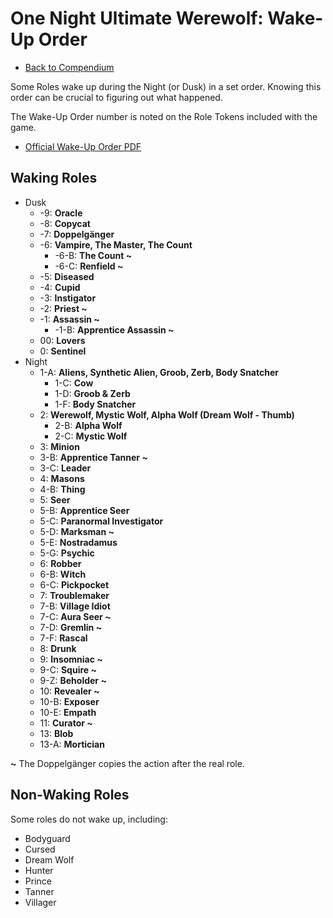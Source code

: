 # One Night Ultimate Werewolf: Wake-Up Order

- [Back to Compendium](/fake-fan-adam/view/werewolf~compendium)

Some Roles wake up during the Night (or Dusk) in a set order.
Knowing this order can be crucial to figuring out what happened.

The Wake-Up Order number is noted on the Role Tokens included with the game.

- [Official Wake-Up Order PDF](https://cdn.shopify.com/s/files/1/0740/4855/files/Wake_Order_5.0.pdf?38)

## Waking Roles

- Dusk  
  - -9: **Oracle**
  - -8: **Copycat**
  - -7: **Doppelgänger**  
  - -6: **Vampire, The Master, The Count**
      - -6-B: **The Count ~**
      - -6-C: **Renfield ~**  
  - -5: **Diseased**
  - -4: **Cupid**
  - -3: **Instigator**  
  - -2: **Priest ~**
  - -1: **Assassin ~**
      - -1-B: **Apprentice Assassin ~**
  - 00: **Lovers**
  - 0: **Sentinel**
- Night  
  - 1-A: **Aliens, Synthetic Alien, Groob, Zerb, Body Snatcher**
      - 1-C: **Cow**
      - 1-D: **Groob & Zerb**  
      - 1-F: **Body Snatcher** 
  - 2: **Werewolf, Mystic Wolf, Alpha Wolf (Dream Wolf - Thumb)** 
      - 2-B: **Alpha Wolf** 
      - 2-C: **Mystic Wolf** 
  - 3: **Minion** 
  - 3-B: **Apprentice Tanner ~**   
  - 3-C: **Leader** 
  - 4: **Masons** 
  - 4-B: **Thing** 
  - 5: **Seer** 
  - 5-B: **Apprentice Seer**   
  - 5-C: **Paranormal Investigator**   
  - 5-D: **Marksman ~** 
  - 5-E: **Nostradamus** 
  - 5-G: **Psychic** 
  - 6: **Robber** 
  - 6-B: **Witch** 
  - 6-C: **Pickpocket**   
  - 7: **Troublemaker** 
  - 7-B: **Village Idiot**   
  - 7-C: **Aura Seer ~** 
  - 7-D: **Gremlin ~** 
  - 7-F: **Rascal** 
  - 8: **Drunk** 
  - 9: **Insomniac ~**   
  - 9-C: **Squire ~** 
  - 9-Z: **Beholder ~**  
  - 10: **Revealer ~** 
  - 10-B: **Exposer** 
  - 10-E: **Empath** 
  - 11: **Curator ~** 
  - 13: **Blob** 
  - 13-A: **Mortician**   
  
**~** The Doppelgänger copies the action after the real role.

## Non-Waking Roles

Some roles do not wake up, including:

- Bodyguard
- Cursed
- Dream Wolf
- Hunter
- Prince
- Tanner
- Villager
